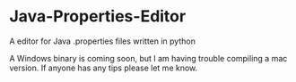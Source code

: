 # Java-Properties-Editor
A editor for Java .properties files written in python

A Windows binary is coming soon, but I am having trouble compiling a mac version. If anyone has any tips please let me know.
